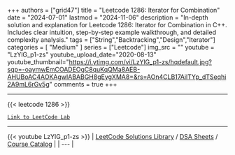 
+++
authors = ["grid47"]
title = "Leetcode 1286: Iterator for Combination"
date = "2024-07-01"
lastmod = "2024-11-06"
description = "In-depth solution and explanation for Leetcode 1286: Iterator for Combination in C++. Includes clear intuition, step-by-step example walkthrough, and detailed complexity analysis."
tags = ["String","Backtracking","Design","Iterator"]
categories = [
    "Medium"
]
series = ["Leetcode"]
img_src = ""
youtube = "LzYlG_p1-zs"
youtube_upload_date="2020-08-13"
youtube_thumbnail="https://i.ytimg.com/vi/LzYlG_p1-zs/hqdefault.jpg?sqp=-oaymwEmCOADEOgC8quKqQMa8AEB-AHUBoAC4AOKAgwIABABGH8gEygXMA8=&rs=AOn4CLB17AilTYp_dTSeqhi2A9mL6rGv5g"
comments = true
+++



---
{{< leetcode 1286 >}}

[`Link to LeetCode Lab`](https://leetcode.com/problems/iterator-for-combination/description/)

---
{{< youtube LzYlG_p1-zs >}}
| [LeetCode Solutions Library](https://grid47.xyz/leetcode/) / [DSA Sheets](https://grid47.xyz/sheets/) / [Course Catalog](https://grid47.xyz/courses/) |
| --- |
